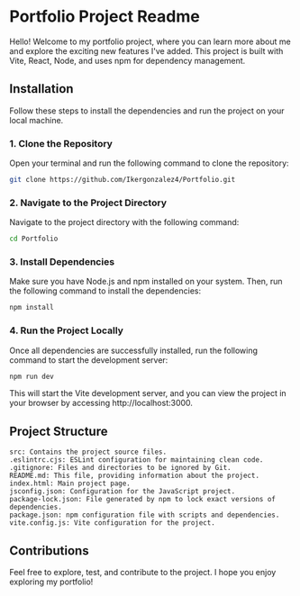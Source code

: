 # Portfolio Project Readme

Hello! Welcome to my portfolio project, where you can learn more about me and explore the exciting new features I've added. This project is built with Vite, React, Node, and uses npm for dependency management.

## Installation

Follow these steps to install the dependencies and run the project on your local machine.

### 1. Clone the Repository

Open your terminal and run the following command to clone the repository:

```bash
git clone https://github.com/Ikergonzalez4/Portfolio.git
```

### 2. Navigate to the Project Directory

Navigate to the project directory with the following command:

```bash
cd Portfolio
```

### 3. Install Dependencies

Make sure you have Node.js and npm installed on your system. Then, run the following command to install the dependencies:

```bash
npm install
```

### 4. Run the Project Locally

Once all dependencies are successfully installed, run the following command to start the development server:


```bash
npm run dev
```

This will start the Vite development server, and you can view the project in your browser by accessing http://localhost:3000.

## Project Structure

    src: Contains the project source files.
    .eslintrc.cjs: ESLint configuration for maintaining clean code.
    .gitignore: Files and directories to be ignored by Git.
    README.md: This file, providing information about the project.
    index.html: Main project page.
    jsconfig.json: Configuration for the JavaScript project.
    package-lock.json: File generated by npm to lock exact versions of dependencies.
    package.json: npm configuration file with scripts and dependencies.
    vite.config.js: Vite configuration for the project.

## Contributions

Feel free to explore, test, and contribute to the project. I hope you enjoy exploring my portfolio!